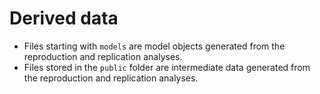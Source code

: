 # Derived data

- Files starting with `models` are model objects generated from the reproduction and replication analyses.
- Files stored in the `public` folder are intermediate data generated from the reproduction and replication analyses.